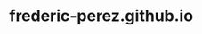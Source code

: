 # frederic-perez.github.io

<!--
Access to the deployed [website](https://frederic-perez.github.io/).

Favicon generated using [favicon generator](https://favicon.io/favicon-generator/).
-->
